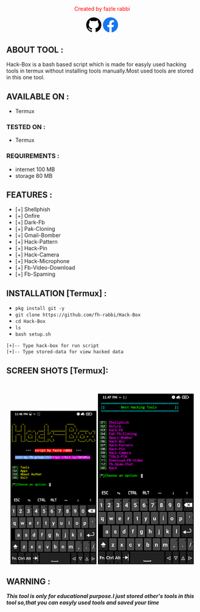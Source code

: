 <p align="center">
<font color="red">Created by fazle rabbi</font>
</p>

<p align="center">
<a href="https://github.com/fh-rabbi"><img width="40px" title="Github" src="https://github.com/fh-rabbi/Hack-Box/blob/main/images/git.png"></a>
<a href="https://www.facebook.com/fozley.rabbi"><img width="40px" title="Facebook" src="https://github.com/fh-rabbi/Hack-Box/blob/main/images/fb.png"></a>
</p>



## ABOUT TOOL :

Hack-Box is a bash based script which is made for easyly used hacking tools in termux without installing tools manually.Most used tools are stored in this one tool.

## AVAILABLE ON :

* Termux

### TESTED ON :

* Termux

### REQUIREMENTS :
* internet 100 MB
* storage 80 MB

## FEATURES :
* [+] Shellphish
* [+] Onfire
* [+] Dark-Fb
* [+] Pak-Cloning
* [+] Gmail-Bomber
* [+] Hack-Pattern
* [+] Hack-Pin
* [+] Hack-Camera
* [+] Hack-Microphone
* [+] Fb-Video-Download
* [+] Fb-Spaming

## INSTALLATION [Termux] :

* `pkg install git -y`
* `git clone https://github.com/fh-rabbi/Hack-Box`
* `cd Hack-Box`
* `ls`
* `bash setup.sh`

```
[+]-- Type hack-box for run script
[+]-- Type stored-data for view hacked data
```

## SCREEN SHOTS [Termux]:

<br>
<p align="center">
<img width="45%" src="https://github.com/fh-rabbi/Hack-Box/blob/main/images/2.png"/>
<img width="50%" src="https://github.com/fh-rabbi/Hack-Box/blob/main/images/3.png"/>
</p>




## WARNING : 
***This tool is only for educational purpose.I just stored other's tools in this tool so,that you can easyly used tools and saved your time***



